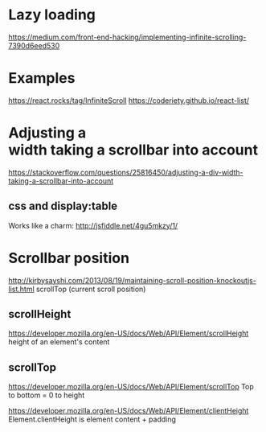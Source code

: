 # Lazy loading
https://medium.com/front-end-hacking/implementing-infinite-scrolling-7390d6eed530

# Examples
https://react.rocks/tag/InfiniteScroll
https://coderiety.github.io/react-list/

# Adjusting a <div> width taking a scrollbar into account
https://stackoverflow.com/questions/25816450/adjusting-a-div-width-taking-a-scrollbar-into-account

## css and display:table
Works like a charm: http://jsfiddle.net/4gu5mkzy/1/

# Scrollbar position
http://kirbysayshi.com/2013/08/19/maintaining-scroll-position-knockoutjs-list.html
scrollTop (current scroll position)

## scrollHeight
https://developer.mozilla.org/en-US/docs/Web/API/Element/scrollHeight
height of an element's content

## scrollTop
https://developer.mozilla.org/en-US/docs/Web/API/Element/scrollTop
Top to bottom = 0 to height

https://developer.mozilla.org/en-US/docs/Web/API/Element/clientHeight
Element.clientHeight is element content + padding

